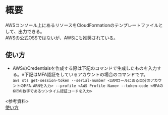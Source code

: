 # 概要
AWSコンソール上にあるリソースをCloudFormationのテンプレートファイルとして、出力できる。  
AWSの公式OSSではないが、AWSにも推奨されている。

## 使い方
- AWSのCredentialsを作成する際は下記のコマンドで生成したものを入力する。※下記はMFA認証をしているアカウントの場合のコマンドです。  
```aws sts get-session-token --serial-number <IAMロールにある自分のアカウントのMFA.ARNを入力> --profile <AWS Profile Name> --token-code <MFAの6桁の数字であるワンタイム認証コードを入力>```


<参考資料>  
[使い方](https://zenn.dev/creationup2u/articles/62c2853f01984f)

